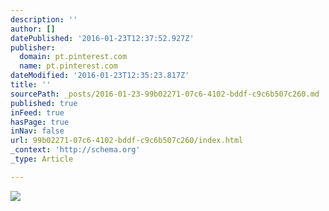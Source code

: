 ```yaml
---
description: ''
author: []
datePublished: '2016-01-23T12:37:52.927Z'
publisher:
  domain: pt.pinterest.com
  name: pt.pinterest.com
dateModified: '2016-01-23T12:35:23.817Z'
title: ''
sourcePath: _posts/2016-01-23-99b02271-07c6-4102-bddf-c9c6b507c260.md
published: true
inFeed: true
hasPage: true
inNav: false
url: 99b02271-07c6-4102-bddf-c9c6b507c260/index.html
_context: 'http://schema.org'
_type: Article

---
```

![](https://s-media-cache-ak0.pinimg.com/236x/ba/6c/08/ba6c085a4b17d5bcee072af53b263c8f.jpg)